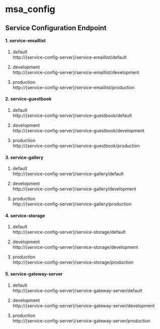 # msa_config

## Service Configuration Endpoint

#### 1. service-emaillist
1.	default<br/>
	http://{service-config-server}/service-emaillist/default
	
2.	development<br/>
	http://{service-config-server}/service-emaillist/development	

3.	production<br/>
	http://{service-config-server}/service-emaillist/production


#### 2. service-guestbook
1.	default<br/>
	http://{service-config-server}/service-guestbook/default
	
2.	development<br/>
	http://{service-config-server}/service-guestbook/development	

3.	production<br/>
	http://{service-config-server}/service-guestbook/production


#### 3. service-gallery
1.	default<br/>
	http://{service-config-server}/service-gallery/default
	
2.	development<br/>
	http://{service-config-server}/service-gallery/development	

3.	production<br/>
	http://{service-config-server}/service-gallery/production


#### 4. service-storage
1.	default<br/>
	http://{service-config-server}/service-storage/default
	
2.	development<br/>
	http://{service-config-server}/service-storage/development	

3.	production<br/>
	http://{service-config-server}/service-storage/production

#### 5. service-gateway-server
1.	default<br/>
	  http://{service-config-server}/service-gateway-server/default

2.	development<br/>
	  http://{service-config-server}/service-gateway-server/development

3.	production<br/>
	  http://{service-config-server}/service-gateway-server/production
